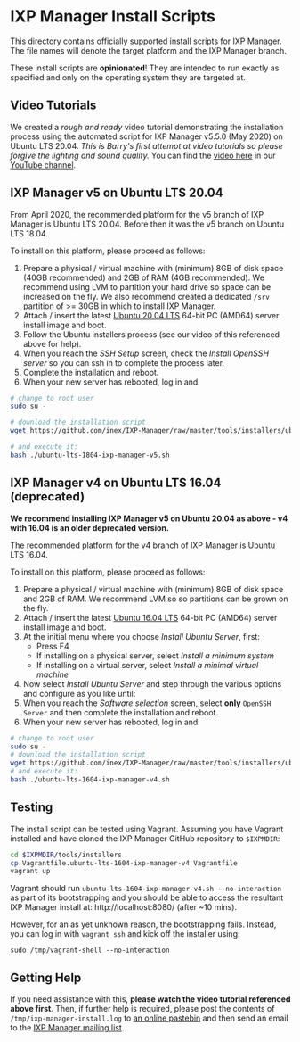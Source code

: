 # IXP Manager Install Scripts

This directory contains officially supported install scripts for IXP Manager. The file names will denote the target platform and the IXP Manager branch.

These install scripts are **opinionated**! They are intended to run exactly as specified and only on the operating system they are targeted at.

## Video Tutorials

We created a *rough and ready* video tutorial demonstrating the installation process using the automated script for IXP Manager v5.5.0 (May 2020) on Ubuntu LTS 20.04. *This is Barry's first attempt at video tutorials so please forgive the lighting and sound quality.* You can find the [video here](https://www.youtube.com/watch?v=U123-E8D-AI) in our [YouTube channel](https://www.youtube.com/channel/UCeW2fmMTBtE4fnlmg-2-evA).

## IXP Manager v5 on Ubuntu LTS 20.04

From April 2020, the recommended platform for the v5 branch of IXP Manager is Ubuntu LTS 20.04. Before then it was the v5 branch on Ubuntu LTS 18.04.

To install on this platform, please proceed as follows:

1. Prepare a physical / virtual machine with (minimum) 8GB of disk space (40GB recommended) and 2GB of RAM (4GB recommended). We recommend using LVM to partition your hard drive so space can be increased on the fly. We also recommend created a dedicated `/srv` partition of >= 30GB in which to install IXP Manager.
2. Attach / insert the latest [Ubuntu 20.04 LTS](http://releases.ubuntu.com/20.04/) 64-bit PC (AMD64) server install image and boot.
3. Follow the Ubuntu installers process (see our video of this referenced above for help).
4. When you reach the *SSH Setup* screen, check the *Install OpenSSH server* so you can ssh in to complete the process later.
5. Complete the installation and reboot.
6. When your new server has rebooted, log in and: 

```bash
# change to root user
sudo su -

# download the installation script
wget https://github.com/inex/IXP-Manager/raw/master/tools/installers/ubuntu-lts-2004-ixp-manager-v5.sh

# and execute it:
bash ./ubuntu-lts-1804-ixp-manager-v5.sh
```



## IXP Manager v4 on Ubuntu LTS 16.04 (deprecated)

**We recommend installing IXP Manager v5 on Ubuntu 20.04 as above - v4 with 16.04 is an older deprecated version.**

The recommended platform for the v4 branch of IXP Manager is Ubuntu LTS 16.04.

To install on this platform, please proceed as follows:

1. Prepare a physical / virtual machine with (minimum) 8GB of disk space and 2GB of RAM. We recommend LVM so so partitions can be grown on the fly.
2. Attach / insert the latest [Ubuntu 16.04 LTS](http://releases.ubuntu.com/16.04/) 64-bit PC (AMD64) server install image and boot.
3. At the initial menu where you choose *Install Ubuntu Server*, first:
   * Press F4
   * If installing on a physical server, select *Install a minimum system*
   * If installing on a virtual server, select *Install a minimal virtual machine*
4. Now select *Install Ubuntu Server* and step through the various options and configure as you like until:
5. When you reach the *Software selection* screen, select **only** `OpenSSH Server` and then complete the installation and reboot.
6. When your new server has rebooted, log in and: 

```bash
# change to root user
sudo su -
# download the installation script
wget https://github.com/inex/IXP-Manager/raw/master/tools/installers/ubuntu-lts-1604-ixp-manager-v4.sh
# and execute it:
bash ./ubuntu-lts-1604-ixp-manager-v4.sh
```

## Testing

The install script can be tested using Vagrant. Assuming you have Vagrant installed and have cloned the IXP Manager GitHub repository to `$IXPMDIR`:

```bash
cd $IXPMDIR/tools/installers
cp Vagrantfile.ubuntu-lts-1604-ixp-manager-v4 Vagrantfile
vagrant up
```

Vagrant should run `ubuntu-lts-1604-ixp-manager-v4.sh --no-interaction` as part of its bootstrapping and you should be able to access the resultant IXP Manager install at: http://localhost:8080/ (after ~10 mins).

However, for an as yet unknown reason, the bootstrapping fails. Instead, you can log in with `vagrant ssh` and kick off the installer using:

    sudo /tmp/vagrant-shell --no-interaction



## Getting Help

If you need assistance with this, **please watch the video tutorial referenced above first**. Then, if further help is required, please post the contents of `/tmp/ixp-manager-install.log` to [an online pastebin](https://pastebin.ibn.ie/) and then send an email to the [IXP Manager mailing list](https://www.inex.ie/mailman/listinfo/ixpmanager).
    
   
